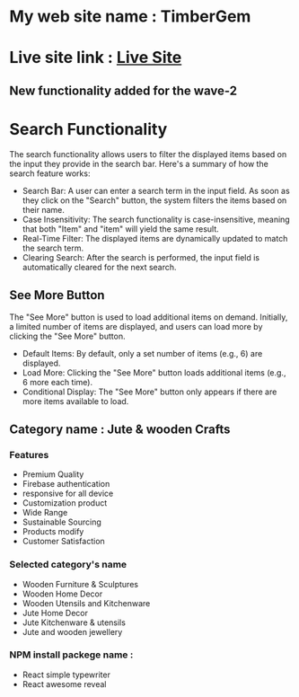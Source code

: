 <!-- @format -->

# My web site name : TimberGem

# Live site link : [Live Site](https://tembergem.web.app/)

## New functionality added for the wave-2

# Search Functionality

The search functionality allows users to filter the displayed items based on the input they provide in the search bar. Here's a summary of how the search feature works:

- Search Bar: A user can enter a search term in the input field. As soon as they click on the "Search" button, the system filters the items based on their name.
- Case Insensitivity: The search functionality is case-insensitive, meaning that both "Item" and "item" will yield the same result.
- Real-Time Filter: The displayed items are dynamically updated to match the search term.
- Clearing Search: After the search is performed, the input field is automatically cleared for the next search.

## See More Button

The "See More" button is used to load additional items on demand. Initially, a limited number of items are displayed, and users can load more by clicking the "See More" button.

- Default Items: By default, only a set number of items (e.g., 6) are displayed.
- Load More: Clicking the "See More" button loads additional items (e.g., 6 more each time).
- Conditional Display: The "See More" button only appears if there are more items available to load.

## Category name : Jute & wooden Crafts

### Features

- Premium Quality
- Firebase authentication
- responsive for all device
- Customization product
- Wide Range
- Sustainable Sourcing
- Products modify
- Customer Satisfaction

### Selected category's name

- Wooden Furniture & Sculptures
- Wooden Home Decor
- Wooden Utensils and Kitchenware
- Jute Home Decor
- Jute Kitchenware & utensils
- Jute and wooden jewellery

### NPM install packege name :

- React simple typewriter
- React awesome reveal
